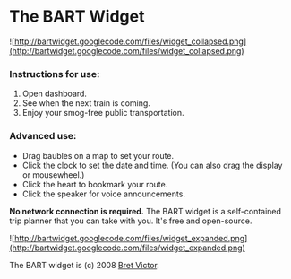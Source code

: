 # The BART Widget #

![http://bartwidget.googlecode.com/files/widget_collapsed.png](http://bartwidget.googlecode.com/files/widget_collapsed.png)

### Instructions for use: ###
  1. Open dashboard.
  1. See when the next train is coming.
  1. Enjoy your smog-free public transportation.

### Advanced use: ###
  * Drag baubles on a map to set your route.
  * Click the clock to set the date and time.  (You can also drag the display or mousewheel.)
  * Click the heart to bookmark your route.
  * Click the speaker for voice announcements.

**No network connection is required.**  The BART widget is a self-contained trip planner that you can take with you.  It's free and open-source.

![http://bartwidget.googlecode.com/files/widget_expanded.png](http://bartwidget.googlecode.com/files/widget_expanded.png)

The BART widget is (c) 2008 [Bret Victor](http://worrydream.com/).